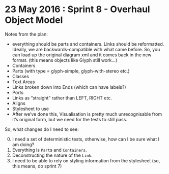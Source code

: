 # 23 May 2016 : Sprint 8 - Overhaul Object Model

Notes from the plan:

- everything should be parts and containers.  Links should be reformatted.   Ideally, we are backwards-compatible with what came before.  So, you can load up the original diagram xml and it comes back in the new format.  (this means objects like Glyph still work...)
- Containers
- Parts (with type = glyph-simple, glyph-with-stereo etc.)
- Classes
- Text Areas
- Links broken down into Ends (which can have labels?)
- Ports
- Links as “straight” rather than LEFT, RIGHT etc.
- Aligns
- Stylesheet to use 
- After we’ve done this, Visualisation is pretty much unrecognisable from it’s original form, but we need for the tests to still pass.

So, what changes do I need to see:

0.  I need a set of deterministic tests, otherwise, how can I be sure what I am doing?
1.  Everything is `Part`s and `Containers`.  
2.  Deconstructing the nature of the `Link`. 
3.  I need to be able to rely on styling information from the stylesheet (so, this means, do sprint 7)
 
